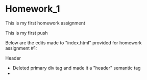 # Homework_1
This is my first homework assignment

This is my first push

Below are the edits made to "index.html" provided for homework assignment #1:

Header
* Deleted primary div tag and made it a "header" semantic tag
* 